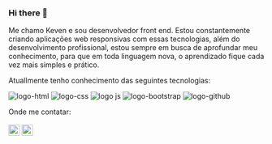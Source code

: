 ### Hi there 👋

Me chamo Keven e sou desenvolvedor front end.
Estou constantemente criando aplicações web responsivas com essas tecnologias, além do desenvolvimento profissional, estou sempre em busca de aprofundar meu conhecimento, para que em toda linguagem nova, o aprendizado fique cada vez mais simples e prático.

Atuallmente tenho conhecimento das seguintes tecnologias: 

<img src="https://img.shields.io/badge/HTML5-E34F26?style=for-the-badge&logo=html5&logoColor=white" alt="logo-html"> <img src="https://img.shields.io/badge/CSS-239120?&style=for-the-badge&logo=css3&logoColor=white" alt="logo-css"> <img src="https://img.shields.io/badge/JavaScript-323330?style=for-the-badge&logo=javascript&logoColor=F7DF1E" alt="logo js"> <img src="https://img.shields.io/badge/Bootstrap-563D7C?style=for-the-badge&logo=bootstrap&logoColor=white" alt="logo-bootstrap"> <img src="https://img.shields.io/badge/GitHub-100000?style=for-the-badge&logo=github&logoColor=white" alt="logo-github"> 

Onde me contatar: 
<br>
<br>
<a href="https://www.instagram.com/kevenrdgz/"><img src="https://camo.githubusercontent.com/c80f9763ed06d4ab9fbcc1a74b8b74cd95e4c7f82d3f1f70233994f236a0faeb/68747470733a2f2f63646e2e6a7364656c6976722e6e65742f6e706d2f73696d706c652d69636f6e734076332f69636f6e732f696e7374616772616d2e737667" width="22" alt=""></a>
<a href="https://www.linkedin.com/in/keven-rodrigues-jesus-24bb44178/"><img src="https://camo.githubusercontent.com/d659d2bac00c01b42bffbae84bdc121e828b8fecd5b4949ffa2575f5d9e4a371/68747470733a2f2f63646e2e6a7364656c6976722e6e65742f6e706d2f73696d706c652d69636f6e734076332f69636f6e732f6c696e6b6564696e2e737667" width="22" alt=""></a>

